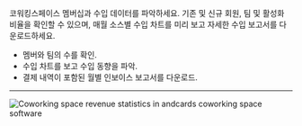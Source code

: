코워킹스페이스 멤버십과 수입 데이터를 파악하세요. 기존 및 신규 회원, 팀 및 활성화 비율을 확인할 수 있으며, 매월 소스별 수입 차트를 미리 보고 자세한 수입 보고서를 다운로드하세요.

- 멤버와 팀의 수를 확인.
- 수입 차트를 보고 수입 동향을 파악.
- 결제 내역이 포함된 월별 인보이스 보고서를 다운로드.

---

![Coworking space revenue statistics in andcards coworking space software](https://d7ccq1i35b0cj.cloudfront.net/andcards-statistics-main-light-en-1920-1200.png)
